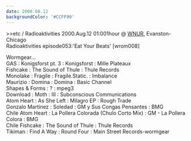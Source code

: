 ```yaml
---
date: 2000.08.12
backgroundColor: '#CCFF99'
---
```


\>>etc / Radioaktivities 2000.Aug.12 01:001hour @ [WNUR](http://www.wnur.org/), Evanston-Chicago  
Radioaktivities episode053:'Eat Your Beats' \[wrom008\]  

Wormgear...  
GAS : Konigsforst pt. 3 : Konigsforst : Mille Plateaux  
Fishcake : The Sound of Thule : Thule Records  
Monolake : Fragile : Fragile.Static. : Imbalance  
Maurizio : Domina : Domina : Basic Channel  
Shapes & Forms : ? : mpeg3  
Download : Moth : III : Subconscious Communications  
Atom Heart : As She Left : Milagro EP : Rough Trade  
Gonzalo Martinez : Soledad : GM y Sus Congas Pensantes : BMG  
Chile Atom Heart : La Pollera Colorada (Chulo Corto Mix) : GM - La Pollera Colora : BMG  
Chile Fishcake : The Sound of Thule : Thule Records  
Tikiman : Find A Way : Round Four : Main Street Records-wormgear
